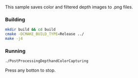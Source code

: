 This sample saves color and filtered depth images to .png files.


### Building
```sh
mkdir build && cd build
cmake -DCMAKE_BUILD_TYPE=Release ../
make -j4
```

### Running 
```sh
./PostProcessingDepthandColorCapturing
```
Press any botton to stop.
